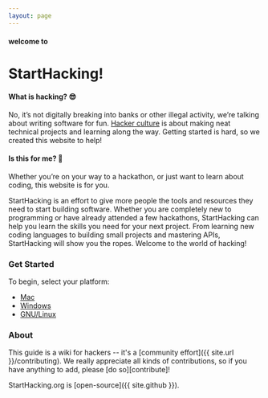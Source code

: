 ```yaml
---
layout: page
---
```


<h4 id="main-welcome"> welcome to</h4>

# StartHacking! 

<p></p>


#### What is hacking? :sunglasses:

<p></p>

No, it’s not digitally breaking into banks or other illegal activity,
we’re talking about writing software for fun. [Hacker
culture][hacker] is about making
neat technical projects and learning along the way. Getting started is
hard, so we created this website to help!


#### Is this for me? :thinking:

<p></p>

Whether you’re on your way to a hackathon, or just want to learn about
coding, this website is for you.

StartHacking is an effort to give more people the tools and resources
they need to start building software. Whether you are completely new
to programming or have already attended a few hackathons, StartHacking
can help you learn the skills you need for your next project. From
learning new coding languages to building small projects and mastering
APIs, StartHacking will show you the ropes. Welcome to the world of
hacking!


### Get Started

<p></p>

To begin, select your platform:

* [Mac](/mac/)
* [Windows](/windows/)
* [GNU/Linux](/gnu-linux/)

### About

<p></p>

This guide is a wiki for hackers -- it's a [community
effort]({{ site.url }}/contributing). We really appreciate all kinds of contributions,
so if you have anything to add, please [do so][contribute]!

StartHacking.org is [open-source]({{ site.github }}).

[hacker]: https://en.wikipedia.org/wiki/Hacker_culture
